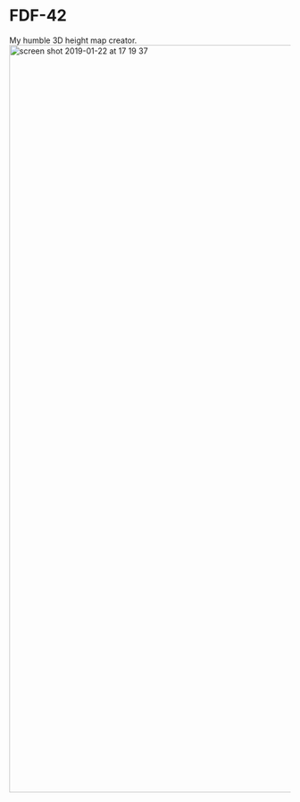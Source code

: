 # FDF-42
My humble 3D height map creator. 
<img width="1339" alt="screen shot 2019-01-22 at 17 19 37" src="https://user-images.githubusercontent.com/46930400/51546116-23f3eb00-1e6c-11e9-96a2-c8a087bf3632.png">
